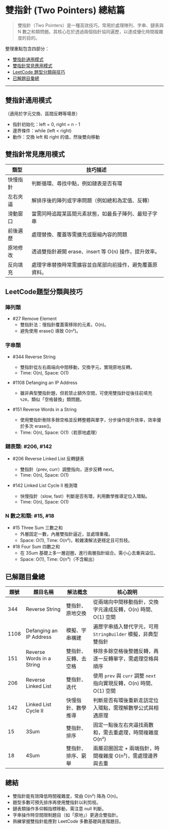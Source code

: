 # 雙指針 (Two Pointers) 總結篇
> 雙指針（Two Pointers）是一種高效技巧，常用於處理陣列、字串、鏈表與 N 數之和類問題。其核心在於透過兩個指針協同遍歷，以達成優化時間複雜度的目的。

整理重點包含四部分：

- [雙指針通用模式](#雙指針通用模式)
- [雙指針常見應用模式](#雙指針常見應用模式)
- [LeetCode 題型分類與技巧](#LeetCode題型分類與技巧)
- [已解題目彙總](#已解題目彙總)

---

## 雙指針通用模式
（適用於字元交換、區間反轉等場景）

- 指針初始化：left = 0, right = n - 1
- 邊界條件：while (left < right)
- 動作：交換 left 和 right 的值，然後雙向移動

## 雙指針常見應用模式
| 類型   | 技巧描述                                 |
|------|--------------------------------------|
| 快慢指針 | 判斷循環、尋找中點，例如鏈表是否有環                   |
| 左右夾逼 | 解排序後的陣列或字串問題（例如總和為定值、反轉）             |
| 滑動窗口 | 當需同時追蹤某區間元素狀態，如最長子陣列、最短子字串           |
| 前後遍歷 | 處理替換、覆蓋等需擴充或壓縮內容的問題                  |
| 原地修改 | 透過雙指針避開 erase、insert 等 O(n) 操作，提升效率。 |
| 反向填充 | 處理字串替換時常需擴容並自尾部向前操作，避免覆蓋原資料。         |

## LeetCode題型分類與技巧

### 陣列類

- #27 Remove Element
  - 雙指針法：慢指針覆蓋需移除的元素，O(n)。 
  - 避免使用 erase() 導致 O(n²)。

### 字串類

- #344 Reverse String
  - 雙指針從左右兩端向中間移動，交換字元，實現原地反轉。
  - Time: O(n), Space: O(1)

- #1108 Defanging an IP Address
  - 雖非典型雙指針題，但若禁止額外空間，可使用雙指針從後往前填充 `%20`，類似「空格替換」類問題。

- #151 Reverse Words in a String
  - 使用雙指針刪除多餘空格並反轉整體與單字，分步操作提升效率，效率優於多次 erase()。
  - Time: O(n), Space: O(1)（若原地處理）

### 鏈表類: #206, #142

- #206 Reverse Linked List 反轉鏈表
  - 雙指針（prev, curr）調整指向，逐步反轉 next。
  - Time: O(n), Space: O(1)

- #142 Linked List Cycle II 檢測環
  - 快慢指針（slow, fast）判斷是否有環，利用數學推導定位入環點。 
  - Time: O(n), Space: O(1)

### N 數之和類: #15, #18

- #15 Three Sum 三數之和
  - 外層固定一數，內層雙指針逼近，並處理重複。 
  - Space: O(1), Time: O(n²)，較雜湊解法更穩定且可剪枝。 
- #18 Four Sum 四數之和
  - 在 3Sum 基礎上多一層迴圈，進行兩層指針組合。需小心去重與溢位。
  - Space: O(1), Time: O(n³)（不含輸出）

## 已解題目彙總

| 題號   | 題目名稱                      | 解法概念       | 核心說明                                                |
|------|---------------------------|------------|-----------------------------------------------------|
| 344  | Reverse String            | 雙指針、原地交換   | 從兩端向中間移動指針，交換字元達成反轉，O(n) 時間、O(1) 空間                 |
| 1108 | Defanging an IP Address   | 模擬、字串構建    | 遍歷字串插入替代字元，可用 `StringBuilder` 模擬，非典型雙指針             |
| 151  | Reverse Words in a String | 雙指針、反轉、去空格 | 移除多餘空格後整體反轉，再逐一反轉單字，需處理空格與順序                        |
| 206  | Reverse Linked List       | 雙指針、迭代     | 使用 `prev` 與 `curr` 調整 `next` 指向實現反轉，O(n) 時間、O(1) 空間 |
| 142  | Linked List Cycle II      | 快慢指針、數學推導  | 判斷是否有環後重新走訪定位入環點，需理解數學公式與相遇原理                       |
| 15   | 3Sum                      | 雙指針、排序     | 固定一點後左右夾逼找兩數和，需去重處理，時間複雜度 O(n²)                     |
| 18   | 4Sum                      | 雙指針、排序、窮舉  | 兩層迴圈固定 + 兩端指針，時間複雜度 O(n³)，需處理邊界與去重                  |


## 總結

- 雙指針能有效降低時間複雜度，常由 O(n²) 降為 O(n)。 
- 題型多數可預先排序再使用雙指針以利剪枝。 
- 鏈表類操作多仰賴指標移動，需注意 null 判斷。 
- 字串操作時空間限制題目（如「原地」）更適合雙指針。 
- 熟練掌握雙指針能應對 LeetCode 多數基礎與進階題目。